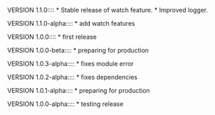 VERSION 1.1.0::::
    * Stable release of watch feature.
	* Improved logger.

VERSION 1.1.0-alpha::::
    * add watch features

VERSION 1.0.0::::
    * first release

VERSION 1.0.0-beta::::
    * preparing for production

VERSION 1.0.3-alpha::::
    * fixes module error

VERSION 1.0.2-alpha::::
    * fixes dependencies

VERSION 1.0.1-alpha::::
    * preparing for production

VERSION 1.0.0-alpha::::
    * testing release